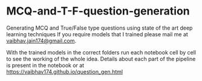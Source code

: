 # MCQ-and-T-F-question-generation
 Generating MCQ and True/False type questions using state of the art deep learning techniques
 If you require models that I trained please mail me at vaibhav.jain174@gmail.com.

 With the trained models in the correct folders run each notebook cell by cell to see the working of the whole idea. Details about each part of the pipeline is present in the notebook or at https://vaibhav174.github.io/question_gen.html

 
